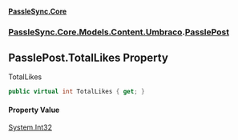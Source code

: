 #### [PassleSync.Core](index.md 'index')
### [PassleSync.Core.Models.Content.Umbraco](PassleSync.Core.Models.Content.Umbraco.md 'PassleSync.Core.Models.Content.Umbraco').[PasslePost](PassleSync.Core.Models.Content.Umbraco.PasslePost.md 'PassleSync.Core.Models.Content.Umbraco.PasslePost')

## PasslePost.TotalLikes Property

TotalLikes

```csharp
public virtual int TotalLikes { get; }
```

#### Property Value
[System.Int32](https://docs.microsoft.com/en-us/dotnet/api/System.Int32 'System.Int32')